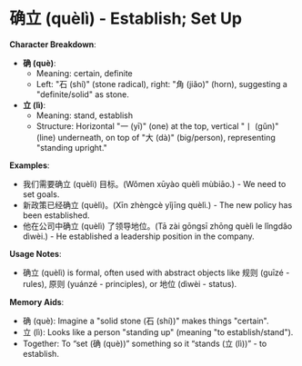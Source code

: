 # **确立 (quèlì) - Establish; Set Up**

**Character Breakdown**:  
- **确 (què)**:
  - Meaning: certain, definite
  - Left: "石 (shí)" (stone radical), right: "角 (jiǎo)" (horn), suggesting a "definite/solid" as stone.  
- **立 (lì)**:
  - Meaning: stand, establish
  - Structure: Horizontal "一 (yī)" (one) at the top, vertical "丨 (gǔn)" (line) underneath, on top of "大 (dà)" (big/person), representing "standing upright."

**Examples**:  
- 我们需要确立 (quèlì) 目标。(Wǒmen xūyào quèlì mùbiāo.) - We need to set goals.  
- 新政策已经确立 (quèlì)。(Xīn zhèngcè yǐjīng quèlì.) - The new policy has been established.  
- 他在公司中确立 (quèlì) 了领导地位。(Tā zài gōngsī zhōng quèlì le lǐngdǎo dìwèi.) - He established a leadership position in the company.

**Usage Notes**:  
- 确立 (quèlì) is formal, often used with abstract objects like 规则 (guīzé - rules), 原则 (yuánzé - principles), or 地位 (dìwèi - status).

**Memory Aids**:  
- 确 (què): Imagine a "solid stone (石 (shí))" makes things "certain".  
- 立 (lì): Looks like a person "standing up" (meaning "to establish/stand").  
- Together: To “set (确 (què))” something so it “stands (立 (lì))” - to establish.